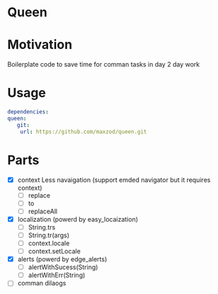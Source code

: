 # Queen

# Motivation

Boilerplate code to save time for comman tasks in day 2 day work

# Usage

```YAML
dependencies:
queen:
   git:
    url: https://github.com/maxzod/queen.git
```

# Parts

- [x] context Less navaigation (support emded navigator but it requires context)
  - [ ] replace
  - [ ] to
  - [ ] replaceAll
- [x] localization (powerd by easy_locaization)
  - [ ] String.trs
  - [ ] String.tr(args)
  - [ ] context.locale
  - [ ] context.setLocale
- [x] alerts (powerd by edge_alerts)
  - [ ] alertWithSucess(String)
  - [ ] alertWithErr(String)
- [ ] comman dilaogs
